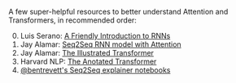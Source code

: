 A few super-helpful resources to better understand Attention and Transformers, in recommended order:

0. Luis Serano: [A Friendly Introduction to RNNs](https://www.youtube.com/watch?v=UNmqTiOnRfg)
1. Jay Alamar: [Seq2Seq RNN model with Attention](https://jalammar.github.io/illustrated-transformer/)
2. Jay Alamar: [The Illustrated Transformer](https://jalammar.github.io/illustrated-transformer/)
3. Harvard NLP: [The Anotated Transformer](http://nlp.seas.harvard.edu/2018/04/03/attention.html)
4. [@bentrevett's Seq2Seq explainer notebooks](https://github.com/bentrevett/pytorch-seq2seq)
